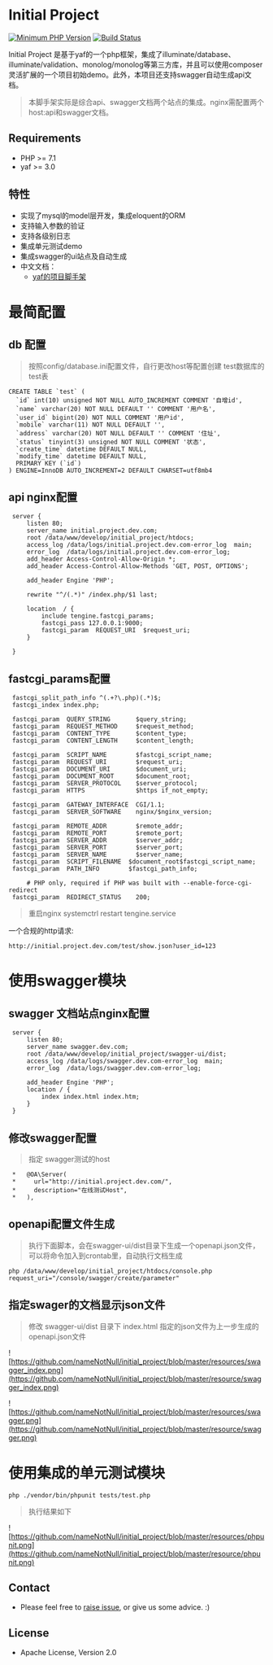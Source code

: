 Initial Project
==========


[![Minimum PHP Version](https://img.shields.io/badge/php-%3E%3D%207.1-8892BF.svg?style=flat-square)](https://php.net/)
[![Build Status](https://img.shields.io/travis/sebastianbergmann/phpunit/master.svg?style=flat-square)](https://phpunit.de/build-status.html)

[npm-image]: https://img.shields.io/npm/v/anyproxy.svg?style=flat-square
[npm-url]: https://npmjs.org/package/anyproxy
[node-url]: http://nodejs.org/download/
[download-image]: https://img.shields.io/npm/dm/anyproxy.svg?style=flat-square
[download-url]: https://npmjs.org/package/anyproxy

Initial Project 是基于yaf的一个php框架，集成了illuminate/database、illuminate/validation、monolog/monolog等第三方库，并且可以使用composer灵活扩展的一个项目初始demo。此外，本项目还支持swagger自动生成api文档。

> 本脚手架实际是综合api、swagger文档两个站点的集成。nginx需配置两个host:api和swagger文档。

Requirements
------------
 - PHP >= 7.1
 - yaf >= 3.0

特性
------------
* 实现了mysql的model层开发，集成eloquent的ORM
* 支持输入参数的验证
* 支持各级别日志
* 集成单元测试demo
* 集成swagger的ui站点及自动生成
* 中文文档：
    * [yaf的项目脚手架](https://namenotnull.github.io/blog/)

# 最简配置

## db 配置

> 按照config/database.ini配置文件，自行更改host等配置创建 test数据库的test表

```
CREATE TABLE `test` (
  `id` int(10) unsigned NOT NULL AUTO_INCREMENT COMMENT '自增id',
  `name` varchar(20) NOT NULL DEFAULT '' COMMENT '用户名',
  `user_id` bigint(20) NOT NULL COMMENT '用户id',
  `mobile` varchar(11) NOT NULL DEFAULT '',
  `address` varchar(20) NOT NULL DEFAULT '' COMMENT '住址',
  `status` tinyint(3) unsigned NOT NULL COMMENT '状态',
  `create_time` datetime DEFAULT NULL,
  `modify_time` datetime DEFAULT NULL,
  PRIMARY KEY (`id`)
) ENGINE=InnoDB AUTO_INCREMENT=2 DEFAULT CHARSET=utf8mb4
```

## api nginx配置
```
 server {
     listen 80;
     server_name initial.project.dev.com;
     root /data/www/develop/initial_project/htdocs;
     access_log /data/logs/initial.project.dev.com-error_log  main;
     error_log  /data/logs/initial.project.dev.com-error_log;
     add_header Access-Control-Allow-Origin *;
     add_header Access-Control-Allow-Methods 'GET, POST, OPTIONS';

     add_header Engine 'PHP';

     rewrite "^/(.*)" /index.php/$1 last;

     location  / {
         include tengine.fastcgi_params;
         fastcgi_pass 127.0.0.1:9000;
         fastcgi_param  REQUEST_URI  $request_uri;
     }

 }

```


## fastcgi_params配置
```
 fastcgi_split_path_info ^(.+?\.php)(.*)$;
 fastcgi_index index.php;

 fastcgi_param  QUERY_STRING       $query_string;
 fastcgi_param  REQUEST_METHOD     $request_method;
 fastcgi_param  CONTENT_TYPE       $content_type;
 fastcgi_param  CONTENT_LENGTH     $content_length;

 fastcgi_param  SCRIPT_NAME        $fastcgi_script_name;
 fastcgi_param  REQUEST_URI        $request_uri;
 fastcgi_param  DOCUMENT_URI       $document_uri;
 fastcgi_param  DOCUMENT_ROOT      $document_root;
 fastcgi_param  SERVER_PROTOCOL    $server_protocol;
 fastcgi_param  HTTPS              $https if_not_empty;

 fastcgi_param  GATEWAY_INTERFACE  CGI/1.1;
 fastcgi_param  SERVER_SOFTWARE    nginx/$nginx_version;

 fastcgi_param  REMOTE_ADDR        $remote_addr;
 fastcgi_param  REMOTE_PORT        $remote_port;
 fastcgi_param  SERVER_ADDR        $server_addr;
 fastcgi_param  SERVER_PORT        $server_port;
 fastcgi_param  SERVER_NAME        $server_name;
 fastcgi_param  SCRIPT_FILENAME  $document_root$fastcgi_script_name;
 fastcgi_param  PATH_INFO        $fastcgi_path_info;

     # PHP only, required if PHP was built with --enable-force-cgi-redirect
 fastcgi_param  REDIRECT_STATUS    200;
```
> 重启nginx  systemctrl restart tengine.service


一个合规的http请求:
```
http://initial.project.dev.com/test/show.json?user_id=123
```





# 使用swagger模块


## swagger 文档站点nginx配置
```
 server {
     listen 80;
     server_name swagger.dev.com;
     root /data/www/develop/initial_project/swagger-ui/dist;
     access_log /data/logs/swagger.dev.com-error_log  main;
     error_log  /data/logs/swagger.dev.com-error_log;

     add_header Engine 'PHP';
     location / {
         index index.html index.htm;
     }
 }
```

## 修改swagger配置

> 指定 swagger测试的host

```
 *   @OA\Server(
 *     url="http://initial.project.dev.com/",
 *     description="在线测试Host",
 *   ),
```

## openapi配置文件生成

> 执行下面脚本，会在swagger-ui/dist目录下生成一个openapi.json文件，可以将命令加入到crontab里，自动执行文档生成


```
php /data/www/develop/initial_project/htdocs/console.php request_uri="/console/swagger/create/parameter"

```

## 指定swager的文档显示json文件

> 修改 swagger-ui/dist 目录下 index.html 指定的json文件为上一步生成的openapi.json文件

![https://github.com/nameNotNull/initial_project/blob/master/resources/swagger_index.png](https://github.com/nameNotNull/initial_project/blob/master/resource/swagger_index.png)

![https://github.com/nameNotNull/initial_project/blob/master/resources/swagger.png](https://github.com/nameNotNull/initial_project/blob/master/resource/swagger.png)





# 使用集成的单元测试模块
```
php ./vendor/bin/phpunit tests/test.php 
```
>执行结果如下

![https://github.com/nameNotNull/initial_project/blob/master/resources/phpunit.png](https://github.com/nameNotNull/initial_project/blob/master/resource/phpunit.png)



Contact
-----------------

* Please feel free to [raise issue](https://github.com/nameNotNull/initial_project/issues), or give us some advice. :)



License
-----------------

* Apache License, Version 2.0
